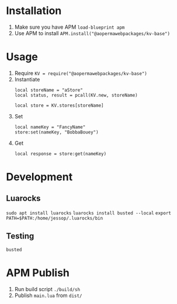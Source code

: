 
# Installation
1. Make sure you have APM
    `load-blueprint apm`
2. Use APM to install
   `APM.install("@aopermawebpackages/kv-base")`

# Usage
1. Require
    `KV = require("@aopermawebpackages/kv-base")`
2. Instantiate
    ```
    local storeName = "aStore"
    local status, result = pcall(KV.new, storeName)

    local store = KV.stores[storeName]
    ```
3. Set
    ```
   local nameKey = "FancyName"
   store:set(nameKey, "BobbaBouey")
   ```
4. Get
    ```
   local response = store:get(nameKey)
   ```

# Development

## Luarocks
`sudo apt install luarocks`
`luarocks install busted --local`
`export PATH=$PATH:/home/jessop/.luarocks/bin`
## Testing
`busted`

# APM Publish

1. Run build script
    `./build/sh`
2. Publish `main.lua` from `dist/`
